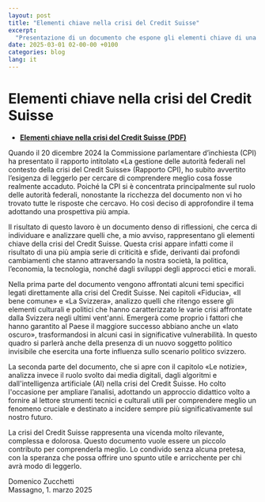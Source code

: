 ```yaml
---
layout: post
title: "Elementi chiave nella crisi del Credit Suisse"
excerpt:
  "Presentazione di un documento che espone gli elementi chiave di una crisi che appare come il risultato di un'ampia serie di criticità e sfide, derivanti dai profondi cambiamenti che stanno attraversando la nostra società, la politica, l’economia e la tecnologia, nonché dall'evoluzione degli approcci etici e morali. [...]"
date: 2025-03-01 02-00-00 +0100
categories: blog
lang: it
---
```


# Elementi chiave nella crisi del Credit Suisse 


* **[Elementi chiave nella crisi del Credit Suisse (PDF)](/files/dossiers/creditsuisse-crisi/elementi-chiave-crisi-creditsuisse.pdf)**

Quando il 20 dicembre 2024 la Commissione parlamentare d’inchiesta (CPI) ha presentato il rapporto intitolato «La gestione delle autorità federali nel contesto della crisi del Credit Suisse» (Rapporto CPI), ho subito avvertito l’esigenza di leggerlo per cercare di comprendere meglio cosa fosse realmente accaduto. Poiché la CPI si è concentrata principalmente sul ruolo delle autorità federali, nonostante la ricchezza del documento non vi ho trovato tutte le risposte che cercavo. Ho così deciso di approfondire il tema adottando una prospettiva più ampia.

Il risultato di questo lavoro è un documento denso di riflessioni, che cerca di individuare e analizzare quelli che, a mio avviso, rappresentano gli elementi chiave della crisi del Credit Suisse. Questa crisi appare infatti come il risultato  di una più ampia serie di criticità e sfide, derivanti dai profondi cambiamenti che stanno attraversando la nostra società, la politica, l’economia, la tecnologia, nonché dagli sviluppi degli approcci etici e morali.

Nella prima parte del documento vengono affrontati alcuni temi specifici legati direttamente alla crisi del Credit Suisse. Nei capitoli «Fiducia», «Il bene comune» e «La Svizzera», analizzo quelli che ritengo essere gli elementi culturali e politici che hanno caratterizzato le varie crisi affrontate dalla Svizzera negli ultimi vent'anni. Emergerà come proprio i fattori che hanno garantito al Paese il maggiore successo abbiano anche un «lato oscuro», trasformandosi in alcuni casi in significative vulnerabilità. In questo quadro si parlerà anche della presenza di un nuovo soggetto politico invisibile che esercita una forte influenza sullo scenario politico svizzero.

La seconda parte del documento, che si apre con il capitolo «Le notizie», analizza invece il ruolo svolto dai media digitali, dagli algoritmi e dall'intelligenza artificiale (AI) nella crisi del Credit Suisse. Ho colto l'occasione per ampliare l’analisi, adottando un approccio didattico volto a fornire al lettore strumenti tecnici e culturali utili per comprendere meglio un fenomeno cruciale e destinato a incidere sempre più significativamente sul nostro futuro.

La crisi del Credit Suisse rappresenta una vicenda molto rilevante, complessa e dolorosa. Questo documento vuole essere un piccolo contributo per comprenderla meglio. Lo condivido senza alcuna pretesa, con la speranza che possa offrire uno spunto utile e arricchente per chi avrà modo di leggerlo.


Domenico Zucchetti  
Massagno, 1. marzo 2025

